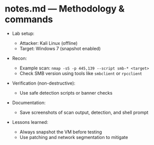 # notes.md — Methodology & commands

- Lab setup:
  - Attacker: Kali Linux (offline)
  - Target: Windows 7 (snapshot enabled)

- Recon:
  - Example scan: `nmap -sS -p 445,139 --script smb-* <target>`
  - Check SMB version using tools like `smbclient` or `rpcclient`

- Verification (non-destructive):
  - Use safe detection scripts or banner checks

- Documentation:
  - Save screenshots of scan output, detection, and shell prompt

- Lessons learned:
  - Always snapshot the VM before testing
  - Use patching and network segmentation to mitigate
